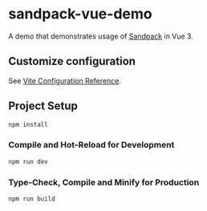 # sandpack-vue-demo
A demo that demonstrates usage of [Sandpack](https://sandpack.codesandbox.io/) in Vue 3.
## Customize configuration

See [Vite Configuration Reference](https://vitejs.dev/config/).

## Project Setup

```sh
npm install
```

### Compile and Hot-Reload for Development

```sh
npm run dev
```

### Type-Check, Compile and Minify for Production

```sh
npm run build
```

